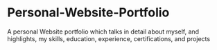 # Personal-Website-Portfolio
A personal Website portfolio which talks in detail about myself, and highlights, my skills, education, experience, certifications, and projects
